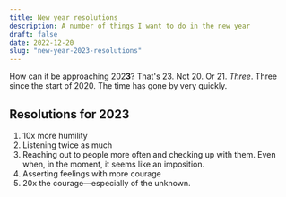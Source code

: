 ```yaml
---
title: New year resolutions
description: A number of things I want to do in the new year
draft: false
date: 2022-12-20
slug: "new-year-2023-resolutions"
---
```


How can it be approaching 202**3**? That's 23. Not 20. Or 21. *Three*. Three since the start of 2020. The time has gone by very quickly.

## Resolutions for 2023

1. 10x more humility
2. Listening twice as much
3. Reaching out to people more often and checking up with them. Even when, in the moment, it seems like an imposition.
4. Asserting feelings with more courage
5. 20x the courage—especially of the unknown.

